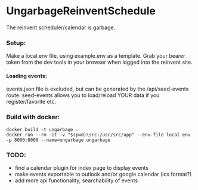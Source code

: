 # UngarbageReinventSchedule
The reinvent scheduler/calendar is garbage.

### Setup:
Make a local.env file, using example.env as a template. Grab your bearer token from the dev tools in your browser when logged into the reinvent site.

#### Loading events:
events.json file is excluded, but can be generated by the /api/seed-events route. seed-events allows you to load/reload YOUR data if you register/favorite etc.

### Build with docker:
```
docker build -t ungarbage .
docker run --rm -it -v "$(pwd)\src:/usr/src/app" --env-file local.env -p 8000:8000 --name=ungarbage ungarbage
```

### TODO:
- find a calendar plugin for index page to display events
- make events exportable to outlook and/or google calendar (ics format?)
- add more api functionality, searchability of events
